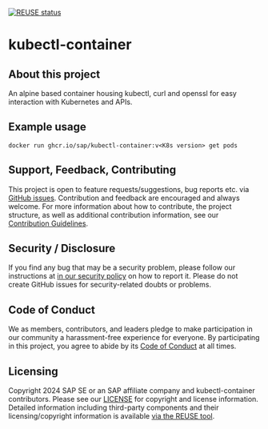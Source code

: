 [![REUSE status](https://api.reuse.software/badge/github.com/SAP/kubectl-container)](https://api.reuse.software/info/github.com/SAP/kubectl-container)

# kubectl-container

## About this project


An alpine based container housing kubectl, curl and openssl for easy interaction with Kubernetes and APIs.

## Example usage

```
docker run ghcr.io/sap/kubectl-container:v<K8s version> get pods
```

## Support, Feedback, Contributing

This project is open to feature requests/suggestions, bug reports etc. via [GitHub issues](https://github.com/SAP/kubectl-container/issues). Contribution and feedback are encouraged and always welcome. For more information about how to contribute, the project structure, as well as additional contribution information, see our [Contribution Guidelines](CONTRIBUTING.md).

## Security / Disclosure
If you find any bug that may be a security problem, please follow our instructions at [in our security policy](https://github.com/SAP/kubectl-container/security/policy) on how to report it. Please do not create GitHub issues for security-related doubts or problems.

## Code of Conduct

We as members, contributors, and leaders pledge to make participation in our community a harassment-free experience for everyone. By participating in this project, you agree to abide by its [Code of Conduct](https://github.com/SAP/.github/blob/main/CODE_OF_CONDUCT.md) at all times.

## Licensing

Copyright 2024 SAP SE or an SAP affiliate company and kubectl-container contributors. Please see our [LICENSE](LICENSE) for copyright and license information. Detailed information including third-party components and their licensing/copyright information is available [via the REUSE tool](https://api.reuse.software/info/github.com/SAP/kubectl-container).
